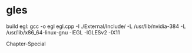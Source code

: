 # gles

build egl:
gcc -o egl egl.cpp -I ./External/Include/ -L /usr/lib/nvidia-384 -L /usr/lib/x86_64-linux-gnu -lEGL -lGLESv2 -lX11

Chapter-Special
